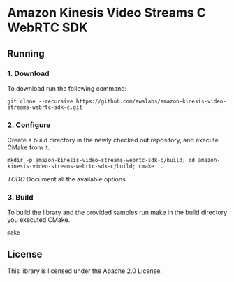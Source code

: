 # Amazon Kinesis Video Streams C WebRTC SDK

## Running
### 1. Download
To download run the following command:

`git clone --recursive https://github.com/awslabs/amazon-kinesis-video-streams-webrtc-sdk-c.git`

### 2. Configure
Create a build directory in the newly checked out repository, and execute CMake from it.

`mkdir -p amazon-kinesis-video-streams-webrtc-sdk-c/build; cd amazon-kinesis-video-streams-webrtc-sdk-c/build; cmake .. `


*TODO* Document all the available options

### 3. Build
To build the library and the provided samples run make in the build directory you executed CMake.

`make`



## License

This library is licensed under the Apache 2.0 License.
